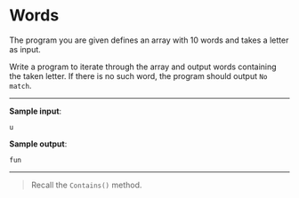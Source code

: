 # Words

The program you are given defines an array with 10 words and takes a letter as input.

Write a program to iterate through the array and output words containing the taken letter. If there is no such word, the program should output `No match`.

---

**Sample input**: 
```
u
```

**Sample output**: 
```
fun
```

---

>Recall the `Contains()` method.